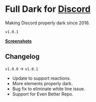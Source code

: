 # Full Dark for [Discord](http://discordapp.com)
Making Discord properly dark since 2016.

`v1.0.1`

**[Screenshots](https://github.com/fluffingtons/fulldark/wiki/Screenshots)**

## Changelog

`v1.0.0` -> `v1.0.1`
* Update to support reactions.
* More elements properly dark.
* Bug fix to eliminate white line issue.
* Support for Even Better Repo.
